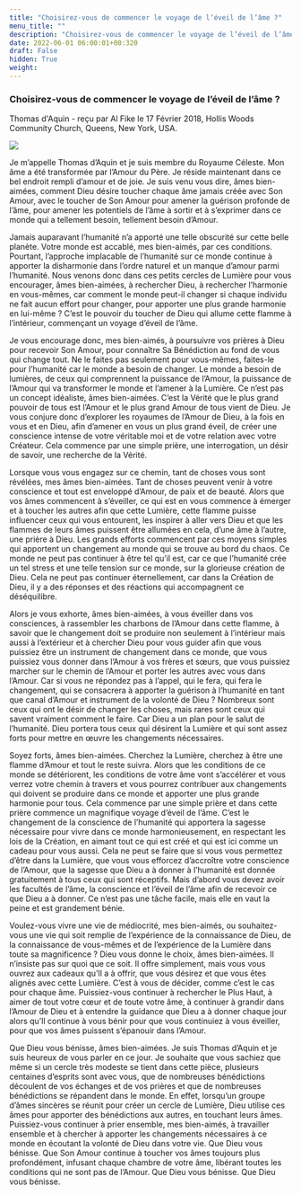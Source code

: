 ```yaml
---
title: "Choisirez-vous de commencer le voyage de l’éveil de l’âme ?"
menu_title: ""
description: "Choisirez-vous de commencer le voyage de l’éveil de l’âme ?"
date: 2022-06-01 06:00:01+00:320
draft: False
hidden: True
weight:
---
```

### Choisirez-vous de commencer le voyage de l’éveil de l’âme ?

Thomas d'Aquin - reçu par Al Fike le 17 Février 2018, Hollis Woods Community Church, Queens, New York, USA.

![](/fr-contemporary-messages/fr-contemporary-messages-by-date-order/fr-contemporary-messages-2018/fr-eveil-spirituel3.jpg)

Je m’appelle Thomas d’Aquin et je suis membre du Royaume Céleste. Mon âme a été transformée par l’Amour du Père. Je réside maintenant dans ce bel endroit rempli d’amour et de joie. Je suis venu vous dire, âmes bien-aimées, comment Dieu désire toucher chaque âme jamais créée avec Son Amour, avec le toucher de Son Amour pour amener la guérison profonde de l’âme, pour amener les potentiels de l’âme à sortir et à s’exprimer dans ce monde qui a tellement besoin, tellement besoin d’Amour.

Jamais auparavant l’humanité n’a apporté une telle obscurité sur cette belle planète. Votre monde est accablé, mes bien-aimés, par ces conditions. Pourtant, l’approche implacable de l’humanité sur ce monde continue à apporter la disharmonie dans l’ordre naturel et un manque d’amour parmi l’humanité. Nous venons donc dans ces petits cercles de Lumière pour vous encourager, âmes bien-aimées, à rechercher Dieu, à rechercher l’harmonie en vous-mêmes, car comment le monde peut-il changer si chaque individu ne fait aucun effort pour changer, pour apporter une plus grande harmonie en lui-même ? C’est le pouvoir du toucher de Dieu qui allume cette flamme à l’intérieur, commençant un voyage d’éveil de l’âme.

Je vous encourage donc, mes bien-aimés, à poursuivre vos prières à Dieu pour recevoir Son Amour, pour connaître Sa Bénédiction au fond de vous qui change tout. Ne le faites pas seulement pour vous-mêmes, faites-le pour l’humanité car le monde a besoin de changer. Le monde a besoin de lumières, de ceux qui comprennent la puissance de l’Amour, la puissance de l’Amour qui va transformer le monde et l’amener à la Lumière. Ce n’est pas un concept idéaliste, âmes bien-aimées. C’est la Vérité que le plus grand pouvoir de tous est l’Amour et le plus grand Amour de tous vient de Dieu. Je vous conjure donc d’explorer les royaumes de l’Amour de Dieu, à la fois en vous et en Dieu, afin d’amener en vous un plus grand éveil, de créer une conscience intense de votre véritable moi et de votre relation avec votre Créateur. Cela commence par une simple prière, une interrogation, un désir de savoir, une recherche de la Vérité.

Lorsque vous vous engagez sur ce chemin, tant de choses vous sont révélées, mes âmes bien-aimées. Tant de choses peuvent venir à votre conscience et tout est enveloppé d’Amour, de paix et de beauté. Alors que vos âmes commencent à s’éveiller, ce qui est en vous commence à émerger et à toucher les autres afin que cette Lumière, cette flamme puisse influencer ceux qui vous entourent, les inspirer à aller vers Dieu et que les flammes de leurs âmes puissent être allumées en cela, d’une âme à l’autre, une prière à Dieu. Les grands efforts commencent par ces moyens simples qui apportent un changement au monde qui se trouve au bord du chaos. Ce monde ne peut pas continuer à être tel qu’il est, car ce que l’humanité crée un tel stress et une telle tension sur ce monde, sur la glorieuse création de Dieu. Cela ne peut pas continuer éternellement, car dans la Création de Dieu, il y a des réponses et des réactions qui accompagnent ce déséquilibre.

Alors je vous exhorte, âmes bien-aimées, à vous éveiller dans vos consciences, à rassembler les charbons de l’Amour dans cette flamme, à savoir que le changement doit se produire non seulement à l’intérieur mais aussi à l’extérieur et à chercher Dieu pour vous guider afin que vous puissiez être un instrument de changement dans ce monde, que vous puissiez vous donner dans l’Amour à vos frères et sœurs, que vous puissiez marcher sur le chemin de l’Amour et porter les autres avec vous dans l’Amour. Car si vous ne répondez pas à l’appel, qui le fera, qui fera le changement, qui se consacrera à apporter la guérison à l’humanité en tant que canal d’Amour et instrument de la volonté de Dieu ? Nombreux sont ceux qui ont le désir de changer les choses, mais rares sont ceux qui savent vraiment comment le faire. Car Dieu a un plan pour le salut de l’humanité. Dieu portera tous ceux qui désirent la Lumière et qui sont assez forts pour mettre en œuvre les changements nécessaires.

Soyez forts, âmes bien-aimées. Cherchez la Lumière, cherchez à être une flamme d’Amour et tout le reste suivra. Alors que les conditions de ce monde se détériorent, les conditions de votre âme vont s’accélérer et vous verrez votre chemin à travers et vous pourrez contribuer aux changements qui doivent se produire dans ce monde et apporter une plus grande harmonie pour tous. Cela commence par une simple prière et dans cette prière commence un magnifique voyage d’éveil de l’âme. C’est le changement de la conscience de l’humanité qui apportera la sagesse nécessaire pour vivre dans ce monde harmonieusement, en respectant les lois de la Création, en aimant tout ce qui est créé et qui est ici comme un cadeau pour vous aussi. Cela ne peut se faire que si vous vous permettez d’être dans la Lumière, que vous vous efforcez d’accroître votre conscience de l’Amour, que la sagesse que Dieu a à donner à l’humanité est donnée gratuitement à tous ceux qui sont réceptifs. Mais d’abord vous devez avoir les facultés de l’âme, la conscience et l’éveil de l’âme afin de recevoir ce que Dieu a à donner. Ce n’est pas une tâche facile, mais elle en vaut la peine et est grandement bénie.

Voulez-vous vivre une vie de médiocrité, mes bien-aimés, ou souhaitez-vous une vie qui soit remplie de l’expérience de la connaissance de Dieu, de la connaissance de vous-mêmes et de l’expérience de la Lumière dans toute sa magnificence ? Dieu vous donne le choix, âmes bien-aimées. Il n’insiste pas sur quoi que ce soit. Il offre simplement, mais vous vous ouvrez aux cadeaux qu’Il a à offrir, que vous désirez et que vous êtes alignés avec cette Lumière. C’est à vous de décider, comme c’est le cas pour chaque âme. Puissiez-vous continuer à rechercher le Plus Haut, à aimer de tout votre cœur et de toute votre âme, à continuer à grandir dans l’Amour de Dieu et à entendre la guidance que Dieu a à donner chaque jour alors qu’Il continue à vous bénir pour que vous continuiez à vous éveiller, pour que vos âmes puissent s’épanouir dans l’Amour.

Que Dieu vous bénisse, âmes bien-aimées. Je suis Thomas d’Aquin et je suis heureux de vous parler en ce jour. Je souhaite que vous sachiez que même si un cercle très modeste se tient dans cette pièce, plusieurs centaines d’esprits sont avec vous, que de nombreuses bénédictions découlent de vos échanges et de vos prières et que de nombreuses bénédictions se répandent dans le monde. En effet, lorsqu’un groupe d’âmes sincères se réunit pour créer un cercle de Lumière, Dieu utilise ces âmes pour apporter des bénédictions aux autres, en touchant leurs âmes. Puissiez-vous continuer à prier ensemble, mes bien-aimés, à travailler ensemble et à chercher à apporter les changements nécessaires à ce monde en écoutant la volonté de Dieu dans votre vie. Que Dieu vous bénisse. Que Son Amour continue à toucher vos âmes toujours plus profondément, infusant chaque chambre de votre âme, libérant toutes les conditions qui ne sont pas de l’Amour. Que Dieu vous bénisse. Que Dieu vous bénisse.
